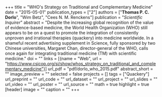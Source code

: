 +++
title = "WHO's Strategy on Traditional and Complementary Medicine"
date = "2015-05-01"
publication_types = ["2"]
authors = ["**Thomas P. C. Dorlo**", "Wim Betz", "Cees N. M. Renckens"]
publication = "_Scientific Inquirer_"
abstract = "Despite the increasing global recognition of the value of evidence-based medicine, the World Health Organization (WHO) still appears to be on a quest to promote the integration of consistently unproven and irrational therapies (quackery) into medicine worldwide. In a shameful recent advertising supplement in Science, fully sponsored by two Chinese universities, Margaret Chan, director-general of the WHO, calls once again for integrating traditional medicine (TM) with scientific medicine."
doi = ""
links = [{name = "Web", url = "https://www.csicop.org/si/show/whos_strategy_on_traditional_and_complementary_medicine"}]
url_pdf = "pdf/dorlo_who_2015.pdf"
abstract_short = ""
image_preview = ""
selected = false
projects = []
tags = ["Quackery"]
url_preprint = ""
url_code = ""
url_dataset = ""
url_project = ""
url_slides = ""
url_video = ""
url_poster = ""
url_source = ""
math = true
highlight = true
[header]
image = ""
caption = ""
+++
